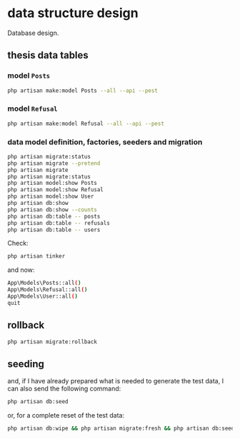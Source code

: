 # data structure design

Database design.

## thesis data tables

### model `Posts`

```bash
php artisan make:model Posts --all --api --pest
```

### model `Refusal`

```bash
php artisan make:model Refusal --all --api --pest
```

### data model definition, factories, seeders and migration

```bash
php artisan migrate:status
php artisan migrate --pretend
php artisan migrate
php artisan migrate:status
php artisan model:show Posts
php artisan model:show Refusal
php artisan model:show User
php artisan db:show
php artisan db:show --counts
php artisan db:table -- posts
php artisan db:table -- refusals
php artisan db:table -- users
```

Check:

```bash
php artisan tinker
```

and now:

```sh
App\Models\Posts::all()
App\Models\Refusal::all()
App\Models\User::all()
quit
```

## rollback

```bash
php artisan migrate:rollback
```

## seeding

and, if I have already prepared what is needed to generate the test data, I can also send the following command:

```bash
php artisan db:seed
```

or, for a complete reset of the test data:

```bash
php artisan db:wipe && php artisan migrate:fresh && php artisan db:seed
```
